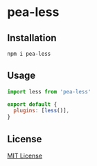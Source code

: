 # pea-less

## Installation

```sh
npm i pea-less
```

## Usage

```js
import less from 'pea-less'

export default {
  plugins: [less()],
}
```

## License

[MIT License](https://github.com/forsigner/pea-plugins/blob/master/LICENSE)

